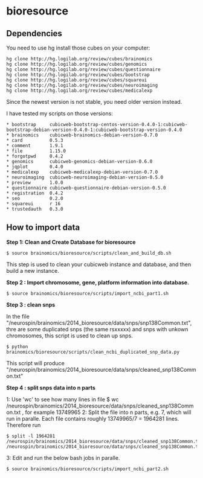 bioresource
===========

Dependencies
------------

You need to use hg install those cubes on your computer:

```
hg clone http://hg.logilab.org/review/cubes/brainomics
hg clone http://hg.logilab.org/review/cubes/genomics
hg clone http://hg.logilab.org/review/cubes/questionnaire
hg clone http://hg.logilab.org/review/cubes/bootstrap
hg clone http://hg.logilab.org/review/cubes/squareui
hg clone http://hg.logilab.org/review/cubes/neuroimaging
hg clone http://hg.logilab.org/review/cubes/medicalexp
```

Since the newest version is not stable, you need older version instead.

I have tested my scripts on those versions:

```
* bootstrap     cubicweb-bootstrap-centos-version-0.4.0-1:cubicweb-bootstrap-debian-version-0.4.0-1:cubicweb-bootstrap-version-0.4.0
* brainomics    cubicweb-brainomics-debian-version-0.7.0
* card          0.5.3
* comment       1.9.1
* file          1.15.0
* forgotpwd     0.4.2
* genomics      cubicweb-genomics-debian-version-0.6.0
* jqplot        0.4.0
* medicalexp    cubicweb-medicalexp-debian-version-0.7.0
* neuroimaging  cubicweb-neuroimaging-debian-version-0.5.0
* preview       1.0.0
* questionnaire cubicweb-questionnaire-debian-version-0.5.0
* registration  0.4.2
* seo           0.2.0
* squareui      r 16
* trustedauth   0.3.0
```

How to import data
------------------

__Step 1: Clean and Create Database for bioresource__

```
$ source brainomics/bioresource/scripts/clean_and_build_db.sh
```

This step is used to clean your cubicweb instance and database, and then build a new instance.

__Step 2 : Import chromosome, gene, platform information into database.__

```
$ source brainomics/bioresource/scripts/import_ncbi_part1.sh
```

__Step 3 : clean snps__

In the file "/neurospin/brainomics/2014_bioresource/data/snps/snp138Common.txt",
thre are some duplicated snps (the same rsxxxxx) and snps with unkown chromosomes,
this script is used to clean up snps. 

```
$ python brainomics/bioresource/scripts/clean_ncbi_duplicated_snp_data.py
```

This script will produce "/neurospin/brainomics/2014_bioresource/data/snps/cleaned_snp138Common.txt"

__Step 4 : split snps data into n parts__

1: Use 'wc' to see how many lines in file $ wc /neurospin/brainomics/2014_bioresource/data/snps/cleaned_snp138Common.txt , for example 13749965
2: Split the file into n parts, e.g. 7, which will run in paralle. Each file contains roughly 13749965/7 = 1964281 lines. Therefore run 

```
$ split -l 1964281 /neurospin/brainomics/2014_bioresource/data/snps/cleaned_snp138Common.txt /neurospin/brainomics/2014_bioresource/data/snps/cleaned_snp138Common.txt_part_
```

3: Edit and run the below bash jobs in paralle.

```
$ source brainomics/bioresource/scripts/import_ncbi_part2.sh
```
